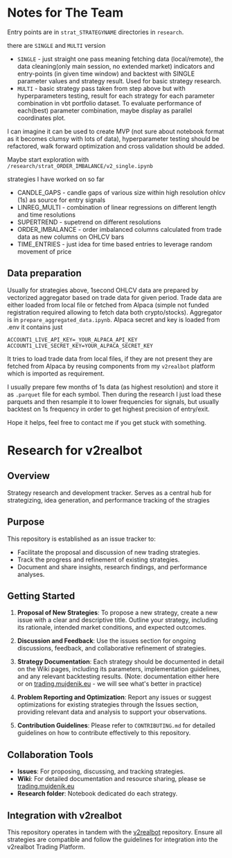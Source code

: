 # Notes for The Team

Entry points are in `strat_STRATEGYNAME` directories in `research`.

there are `SINGLE` and `MULTI` version
- `SINGLE` - just straight one pass meaning fetching data (local/remote), the data cleaning(only main session, no extended market) indicators and entry-points (in given time window) and backtest with SINGLE parameter values and strategy result. Used for basic strategy research.
- `MULTI` - basic strategy pass taken from step above but with hyperparameters testing, result for each strategy for each parameter combination in vbt portfolio dataset. To evaluate performance of each(best) parameter combination, maybe display as parallel coordinates plot.

I can imagine it can be used to create MVP (not sure about notebook format as it becomes clumsy with lots of data), hyperparameter testing should be refactored, walk forward optimization and cross validation should be added.

Maybe start exploration with `/research/strat_ORDER_IMBALANCE/v2_single.ipynb`

strategies I have worked on so far
- CANDLE_GAPS - candle gaps of various size within high resolution ohlcv (1s) as source for entry signals
- LINREG_MULTI - combination of linear regressions on different length and time resolutions
- SUPERTREND - supetrend on different resolutions
- ORDER_IMBALANCE - order imbalanced columns calculated from trade data as new columns on OHLCV bars
- TIME_ENTRIES - just idea for time based entries to leverage random movement of price

## Data preparation

Usually for strategies above,  1second OHLCV data are prepared by vectorized aggregator based on trade data for given period. Trade data are either loaded from local file or fetched from Alpaca (simple not funded registration required allowing to fetch data both crypto/stocks). Aggregator is in `prepare_aggregated_data.ipynb`. Alpaca secret and key is loaded from .env it contains just

```
ACCOUNT1_LIVE_API_KEY=_YOUR_ALPACA_API_KEY
ACCOUNT1_LIVE_SECRET_KEY=YOUR_ALPACA_SECRET_KEY
```

It tries to load trade data from local files, if they are not present they are fetched from Alpaca by reusing components from my `v2realbot` platform which is imported as requirement.

I usually prepare few months of 1s data (as highest resolution) and store it as `.parquet` file for each symbol. Then during the research I just load these parquets and then resample it to lower frequencies for signals, but usually backtest on 1s frequency in order to get highest precision of entry/exit.

Hope it helps, feel free to contact me if you get stuck with something.

# Research for v2realbot

## Overview
Strategy research and development tracker. Serves as a central hub for strategizing, idea generation, and performance tracking of the stragies

## Purpose
This repository is established as an issue tracker to:
- Facilitate the proposal and discussion of new trading strategies.
- Track the progress and refinement of existing strategies.
- Document and share insights, research findings, and performance analyses.

## Getting Started
1. **Proposal of New Strategies**: To propose a new strategy, create a new issue with a clear and descriptive title. Outline your strategy, including its rationale, intended market conditions, and expected outcomes.

2. **Discussion and Feedback**: Use the issues section for ongoing discussions, feedback, and collaborative refinement of strategies.

3. **Strategy Documentation**: Each strategy should be documented in detail on the Wiki pages, including its parameters, implementation guidelines, and any relevant backtesting results. (Note: documentation either here or on [trading.mujdenik.eu](trading.mujdenik.eu) - we will see what's better in practice)

4. **Problem Reporting and Optimization**: Report any issues or suggest optimizations for existing strategies through the Issues section, providing relevant data and analysis to support your observations.

5. **Contribution Guidelines**: Please refer to `CONTRIBUTING.md` for detailed guidelines on how to contribute effectively to this repository.

## Collaboration Tools
- **Issues**: For proposing, discussing, and tracking strategies.
- **Wiki**: For detailed documentation and resource sharing, please se [trading.mujdenik.eu](trading.mujdenik.eu)
- **Research folder**: Notebook dedicated do each strategy.

## Integration with v2realbot
This repository operates in tandem with the [v2realbot](https://github.com/drew2323/v2trading) repository. Ensure all strategies are compatible and follow the guidelines for integration into the v2realbot Trading Platform.
